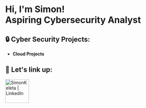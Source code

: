 <h1>Hi, I'm Simon! <br/> Aspiring Cybersecurity Analyst</h1>

<h2> 🔒 Cyber Security Projects:</h2>

- <b>Cloud Projects</b>


<h2> 🔗 Let's link up:</h2>


[<img align="left" alt="SimonKeleta | LinkedIn" width="75px" src="https://static.vecteezy.com/system/resources/previews/018/930/587/original/linkedin-logo-linkedin-icon-transparent-free-png.png" />][linkedin]

[linkedin]: https://www.linkedin.com/in/simonkeleta/
